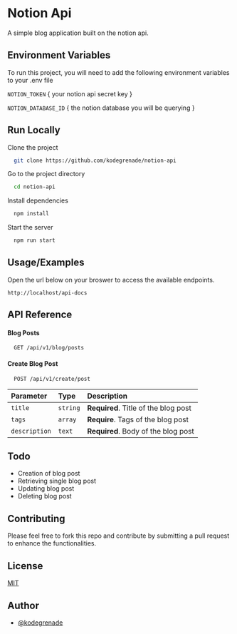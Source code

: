 
# Notion Api

A simple blog application built on the notion api.


## Environment Variables

To run this project, you will need to add the following environment variables to your .env file

`NOTION_TOKEN` { your notion api secret key }

`NOTION_DATABASE_ID` { the notion database you will be querying }

  
## Run Locally

Clone the project

```bash
  git clone https://github.com/kodegrenade/notion-api
```

Go to the project directory

```bash
  cd notion-api
```

Install dependencies

```bash
  npm install
```

Start the server

```bash
  npm run start
```

  
## Usage/Examples

Open the url below on your broswer to access the available endpoints.

```
http://localhost/api-docs
```

  
## API Reference

#### Blog Posts

```http
  GET /api/v1/blog/posts
```

#### Create Blog Post

```http
  POST /api/v1/create/post
```

| Parameter     | Type     | Description                       |
| :------------ | :------- | :-------------------------------- |
| `title`       | `string` | **Required**. Title of the blog post |
| `tags`        | `array`  | **Require**. Tags of the blog post   |
| `description` | `text`   | **Required**. Body of the blog post  |

## Todo
- Creation of blog post
- Retrieving single blog post
- Updating blog post
- Deleting blog post


## Contributing
Please feel free to fork this repo and contribute by submitting a pull request to enhance the functionalities.

## License

[MIT](https://choosealicense.com/licenses/mit/)

  
## Author

- [@kodegrenade](https://www.github.com/kodegrenade)

  